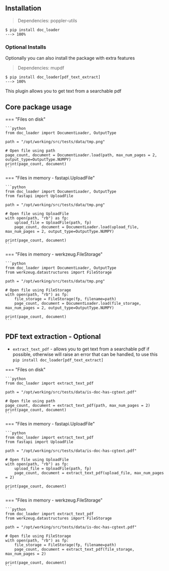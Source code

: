 ## Installation

> Dependencies: poppler-utils

<div class="termy">

```console
$ pip install doc_loader
---> 100%
```

</div>

### Optional Installs

Optionally you can also install the package with extra features

> Dependencies: mupdf

<div class="termy">

```console
$ pip install doc_loader[pdf_text_extract]
---> 100%
```

</div>

This plugin allows you to get text from a searchable pdf

## Core package usage

=== "Files on disk"

    ```python
    from doc_loader import DocumentLoader, OutputType

    path = "/opt/working/src/tests/data/tmp.png"

    # Open file using path
    page_count, document = DocumentLoader.load(path, max_num_pages = 2, output_type=OutputType.NUMPY)
    print(page_count, document)
    ```

=== "Files in memory - fastapi.UploadFile"

    ```python
    from doc_loader import DocumentLoader, OutputType
    from fastapi import UploadFile

    path = "/opt/working/src/tests/data/tmp.png"

    # Open file using UploadFile
    with open(path, "rb") as fp:
        upload_file = UploadFile(path, fp)
        page_count, document = DocumentLoader.load(upload_file, max_num_pages = 2, output_type=OutputType.NUMPY)

    print(page_count, document)
    ```

=== "Files in memory - werkzeug.FileStorage" 

    ```python
    from doc_loader import DocumentLoader, OutputType
    from werkzeug.datastructures import FileStorage

    path = "/opt/working/src/tests/data/tmp.png"

    # Open file using FileStorage
    with open(path, "rb") as fp:
        file_storage = FileStorage(fp, filename=path)
        page_count, document = DocumentLoader.load(file_storage, max_num_pages = 2, output_type=OutputType.NUMPY)

    print(page_count, document)
    ```

## PDF text extraction - Optional

* `extract_text_pdf` - allows you to get text from a searchable pdf if possible, otherwise will raise an error that can be handled, to use this `pip install doc_loader[pdf_text_extract]`

=== "Files on disk"

    ```python
    from doc_loader import extract_text_pdf

    path = "/opt/working/src/tests/data/is-doc-has-cgtext.pdf"

    # Open file using path
    page_count, document = extract_text_pdf(path, max_num_pages = 2)
    print(page_count, document)
    ```

=== "Files in memory - fastapi.UploadFile"

    ```python
    from doc_loader import extract_text_pdf
    from fastapi import UploadFile

    path = "/opt/working/src/tests/data/is-doc-has-cgtext.pdf"

    # Open file using UploadFile
    with open(path, "rb") as fp:
        upload_file = UploadFile(path, fp)
        page_count, document = extract_text_pdf(upload_file, max_num_pages = 2)

    print(page_count, document)
    ```

=== "Files in memory - werkzeug.FileStorage" 

    ```python
    from doc_loader import extract_text_pdf
    from werkzeug.datastructures import FileStorage

    path = "/opt/working/src/tests/data/is-doc-has-cgtext.pdf"

    # Open file using FileStorage
    with open(path, "rb") as fp:
        file_storage = FileStorage(fp, filename=path)
        page_count, document = extract_text_pdf(file_storage, max_num_pages = 2)

    print(page_count, document)
    ```
